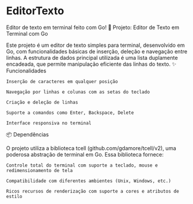 # EditorTexto
Editor de texto em terminal feito com Go!
📝 Projeto: Editor de Texto em Terminal com Go

Este projeto é um editor de texto simples para terminal, desenvolvido em Go, com funcionalidades básicas de inserção, deleção e navegação entre linhas. A estrutura de dados principal utilizada é uma lista duplamente encadeada, que permite manipulação eficiente das linhas do texto.
✨ Funcionalidades

    Inserção de caracteres em qualquer posição

    Navegação por linhas e colunas com as setas do teclado

    Criação e deleção de linhas

    Suporte a comandos como Enter, Backspace, Delete

    Interface responsiva no terminal

📦 Dependências

O projeto utiliza a biblioteca tcell (github.com/gdamore/tcell/v2), uma poderosa abstração de terminal em Go. Essa biblioteca fornece:

    Controle total do terminal com suporte a teclado, mouse e redimensionamento de tela

    Compatibilidade com diferentes ambientes (Unix, Windows, etc.)

    Ricos recursos de renderização com suporte a cores e atributos de estilo
